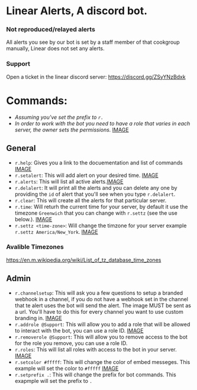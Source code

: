 # Linear Alerts, A discord bot.

### Not reproduced/relayed alerts
All alerts you see by our bot is set by a staff member of that cookgroup manually, Linear does not set any alerts.

### Support
Open a ticket in the linear discord server: https://discord.gg/ZSyYNzBdxk

# Commands:
- *Assuming you've set the prefix to `r.`*
- *In order to work with the bot you need to have a role that varies in each server, the owner sets the permissions.*
[IMAGE]()
## General
- `r.help`: Gives you a link to the docuementation and list of commands [IMAGE](https://cdn.discordapp.com/attachments/793726684741632000/793726951311147028/Screen_Shot_2020-12-30_at_12.27.18_AM.png)
- `r.setalert`: This will add alert on your desired time. [IMAGE](https://cdn.discordapp.com/attachments/793726684741632000/793727557081497640/Screen_Shot_2020-12-30_at_12.29.43_AM.png)
- `r.alerts`: This will list all active alerts.[IMAGE](https://cdn.discordapp.com/attachments/793726684741632000/793727759322578974/Screen_Shot_2020-12-30_at_12.30.32_AM.png)
- `r.delalert`: It will print all the alerts and you can delete any one by providing the `id` of alert that you'll see when you type `r.delalert`.
- `r.clear`: This will create all the alerts for that particular server.
- `r.time`: Will returh the current time for your server, by default it use the timezone `Greenwich` that you can change with `r.settz` (see the use below.). [IMAGE](https://cdn.discordapp.com/attachments/793726684741632000/793728008698462208/Screen_Shot_2020-12-30_at_12.31.33_AM.png)
- `r.settz <time-zone>`: Will change the timzone for your server example `r.settz America/New_York`. [IMAGE](https://cdn.discordapp.com/attachments/793726684741632000/793728008698462208/Screen_Shot_2020-12-30_at_12.31.33_AM.png)

### Avalible Timezones
https://en.m.wikipedia.org/wiki/List_of_tz_database_time_zones

## Admin
- `r.channelsetup`: This will ask you a few questions to setup a branded webhook in a channel, if you do not have a webhook set in the channel that te alert uses the bot will send the alert. The image MUST be sent as a url. You'll have to do this for every channel you want to use custom branding in. [IMAGE](https://cdn.discordapp.com/attachments/793726684741632000/793728408051646464/Screen_Shot_2020-12-30_at_12.32.38_AM.png)
- `r.addrole @Support`: This will allow you to add a role that will be allowed to interact with the bot, you can use a role ID. [IMAGE](https://cdn.discordapp.com/attachments/793726684741632000/793728626716573706/Screen_Shot_2020-12-30_at_12.34.00_AM.png)
- `r.removerole @Support`: This will allow you to remove access to the bot for the role you remove, you can use a role ID.
- `r.roles`: This will list all roles with access to the bot in your server. [IMAGE](https://cdn.discordapp.com/attachments/793726684741632000/793728626716573706/Screen_Shot_2020-12-30_at_12.34.00_AM.png)
- `r.setcolor #fffff`: This will change the color of embed messeges. This example will set the color to `#fffff` [IMAGE](https://cdn.discordapp.com/attachments/793726684741632000/793728937359704064/Screen_Shot_2020-12-30_at_12.35.14_AM.png)
- `r.setprefix .`: This will change the prefix for bot commands. This exapmple will set the prefix to `.`
